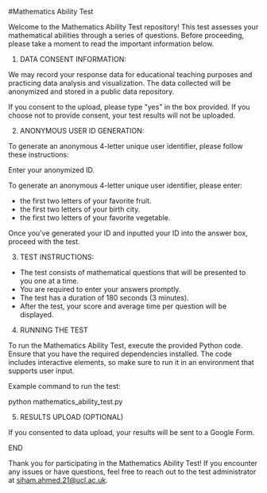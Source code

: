 #Mathematics Ability Test

Welcome to the Mathematics Ability Test repository! This test assesses your mathematical abilities through a series of questions. Before proceeding, please take a moment to read the important information below.

1) DATA CONSENT INFORMATION:

We may record your response data for educational teaching purposes and practicing data analysis and visualization. The data collected will be anonymized and stored in a public data repository. 

If you consent to the upload, please type "yes" in the box provided. If you choose not to provide consent, your test results will not be uploaded.

2) ANONYMOUS USER ID GENERATION:

To generate an anonymous 4-letter unique user identifier, please follow these instructions:

Enter your anonymized ID.

To generate an anonymous 4-letter unique user identifier, please enter:
- the first two letters of your favorite fruit.
- the first two letters of your birth city.
- the first two letters of your favorite vegetable.

Once you've generated your ID and inputted your ID into the answer box, proceed with the test.

3) TEST INSTRUCTIONS:

- The test consists of mathematical questions that will be presented to you one at a time.
- You are required to enter your answers promptly.
- The test has a duration of 180 seconds (3 minutes).
- After the test, your score and average time per question will be displayed.

4) RUNNING THE TEST

To run the Mathematics Ability Test, execute the provided Python code. Ensure that you have the required dependencies installed. The code includes interactive elements, so make sure to run it in an environment that supports user input.

Example command to run the test:

python mathematics_ability_test.py

5) RESULTS UPLOAD (OPTIONAL)

If you consented to data upload, your results will be sent to a Google Form. 

END

Thank you for participating in the Mathematics Ability Test! If you encounter any issues or have questions, feel free to reach out to the test administrator at siham.ahmed.21@ucl.ac.uk.
